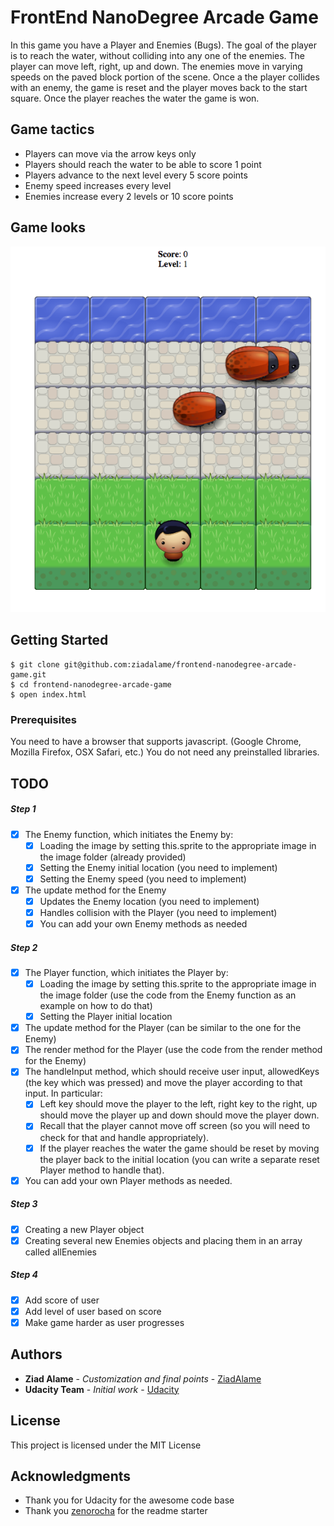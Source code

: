 # FrontEnd NanoDegree Arcade Game 

In this game you have a Player and Enemies (Bugs). The goal of the player is to reach the water, without colliding into any one of the enemies. The player can move left, right, up and down. The enemies move in varying speeds on the paved block portion of the scene. Once a the player collides with an enemy, the game is reset and the player moves back to the start square. Once the player reaches the water the game is won.

## Game tactics

- Players can move via the arrow keys only
- Players should reach the water to be able to score 1 point
- Players advance to the next level every 5 score points
- Enemy speed increases every level
- Enemies increase every 2 levels or 10 score points

## Game looks

![Game Screenshot](https://github.com/ziadalame/frontend-nanodegree-arcade-game/blob/master/images/game-screeshot.png?raw=true)


## Getting Started

```
$ git clone git@github.com:ziadalame/frontend-nanodegree-arcade-game.git
$ cd frontend-nanodegree-arcade-game
$ open index.html
```

### Prerequisites

You need to have a browser that supports javascript. (Google Chrome, Mozilla Firefox, OSX Safari, etc.)
You do not need any preinstalled libraries.

## TODO

##### Step 1
- [x] The Enemy function, which initiates the Enemy by:
  - [x] Loading the image by setting this.sprite to the appropriate image in the image folder (already provided)
  - [x] Setting the Enemy initial location (you need to implement)
  - [x] Setting the Enemy speed (you need to implement)
- [x] The update method for the Enemy
  - [x] Updates the Enemy location (you need to implement)
  - [x] Handles collision with the Player (you need to implement)
  - [x] You can add your own Enemy methods as needed

##### Step 2
- [x] The Player function, which initiates the Player by:
  - [x] Loading the image by setting this.sprite to the appropriate image in the image folder (use the code from the Enemy function as an example on how to do that)
  - [x] Setting the Player initial location
- [x] The update method for the Player (can be similar to the one for the Enemy)
- [x] The render method for the Player (use the code from the render method for the Enemy)
- [x] The handleInput method, which should receive user input, allowedKeys (the key which was pressed) and move the player according to that input. In particular:
  - [x] Left key should move the player to the left, right key to the right, up should move the player up and down should move the player down.
  - [x] Recall that the player cannot move off screen (so you will need to check for that and handle appropriately).
  - [x] If the player reaches the water the game should be reset by moving the player back to the initial location (you can write a separate reset Player method to handle that).
- [x] You can add your own Player methods as needed.

##### Step 3
- [x] Creating a new Player object
- [x] Creating several new Enemies objects and placing them in an array called allEnemies

##### Step 4
- [x] Add score of user
- [x] Add level of user based on score
- [x] Make game harder as user progresses

## Authors

* **Ziad Alame** - *Customization and final points* - [ZiadAlame](https://github.com/ziadalame)
* **Udacity Team** - *Initial work* - [Udacity](https://github.com/udacity)

## License

This project is licensed under the MIT License

## Acknowledgments

* Thank you for Udacity for the awesome code base
* Thank you [zenorocha](https://github.com/zenorocha) for the readme starter